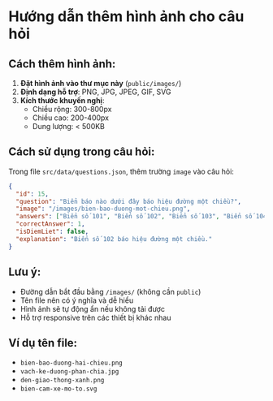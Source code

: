 # Hướng dẫn thêm hình ảnh cho câu hỏi

## Cách thêm hình ảnh:

1. **Đặt hình ảnh vào thư mục này** (`public/images/`)
2. **Định dạng hỗ trợ**: PNG, JPG, JPEG, GIF, SVG
3. **Kích thước khuyến nghị**:
   - Chiều rộng: 300-800px
   - Chiều cao: 200-400px
   - Dung lượng: < 500KB

## Cách sử dụng trong câu hỏi:

Trong file `src/data/questions.json`, thêm trường `image` vào câu hỏi:

```json
{
  "id": 15,
  "question": "Biển báo nào dưới đây báo hiệu đường một chiều?",
  "image": "/images/bien-bao-duong-mot-chieu.png",
  "answers": ["Biển số 101", "Biển số 102", "Biển số 103", "Biển số 104"],
  "correctAnswer": 1,
  "isDiemLiet": false,
  "explanation": "Biển số 102 báo hiệu đường một chiều."
}
```

## Lưu ý:

- Đường dẫn bắt đầu bằng `/images/` (không cần `public`)
- Tên file nên có ý nghĩa và dễ hiểu
- Hình ảnh sẽ tự động ẩn nếu không tải được
- Hỗ trợ responsive trên các thiết bị khác nhau

## Ví dụ tên file:

- `bien-bao-duong-hai-chieu.png`
- `vach-ke-duong-phan-chia.jpg`
- `den-giao-thong-xanh.png`
- `bien-cam-xe-mo-to.svg`
